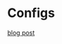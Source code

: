 # Configs


[blog post](https://hackersandslackers.com/simplify-your-python-projects-configuration/#commento-login-box-container)


<!--stackedit_data:
eyJoaXN0b3J5IjpbLTEwMDIyODU3OTBdfQ==
-->